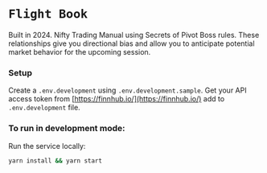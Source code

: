 # `Flight Book`

Built in 2024. Nifty Trading Manual using Secrets of Pivot Boss rules. These relationships give you directional bias and allow you to anticipate potential market behavior for the upcoming session.

### Setup

Create a `.env.development` using `.env.development.sample`. Get your API access token from [https://finnhub.io/](https://finnhub.io/) add to `.env.development` file.

### To run in development mode:

Run the service locally:

```sh
yarn install && yarn start
```
